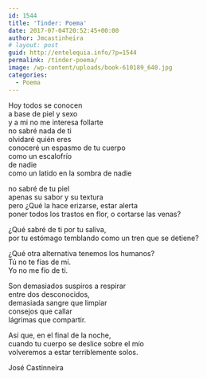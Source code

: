 ```yaml
---
id: 1544
title: 'Tinder: Poema'
date: 2017-07-04T20:52:45+00:00
author: Jmcastinheira
# layout: post
guid: http://entelequia.info/?p=1544
permalink: /tinder-poema/
image: /wp-content/uploads/book-610189_640.jpg
categories:
  - Poema
---
```

Hoy todos se conocen  
a base de piel y sexo  
y a mi no me interesa follarte  
no sabré nada de ti  
olvidaré quién eres  
conoceré un espasmo de tu cuerpo  
como un escalofrío  
de nadie  
como un latido en la sombra de nadie

no sabré de tu piel  
apenas su sabor y su textura  
pero ¿Qué la hace erizarse, estar alerta  
poner todos los trastos en flor, o cortarse las venas?

¿Qué sabré de ti por tu saliva,  
por tu estómago temblando como un tren que se detiene?

¿Qué otra alternativa tenemos los humanos?  
Tú no te fías de mí.  
Yo no me fío de ti.

Son demasiados suspiros a respirar  
entre dos desconocidos,  
demasiada sangre que limpiar  
consejos que callar  
lágrimas que compartir.

Así que, en el final de la noche,  
cuando tu cuerpo se deslice sobre el mío  
volveremos a estar terriblemente solos.

José Castinneira